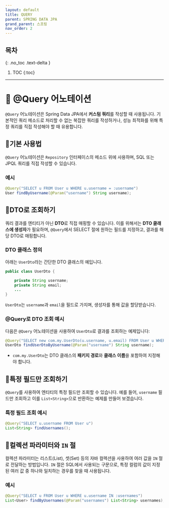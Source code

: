 ```yaml
---
layout: default
title: QUERY
parent: SPRING DATA JPA
grand_parent: 스프링
nav_order: 2
---
```


## 목차
{: .no_toc .text-delta }

1. TOC
{:toc}

---

# 🌿 @Query 어노테이션

`@Query` 어노테이션은 Spring Data JPA에서 **커스텀 쿼리**를 작성할 때 사용됩니다. 기본적인 쿼리 메소드로 처리할 수 없는 복잡한 쿼리를 작성하거나, 성능 최적화를 위해 특정 쿼리를 직접 작성해야 할 때 유용합니다.

## 🍕기본 사용법

`@Query` 어노테이션은 `Repository` 인터페이스의 메소드 위에 사용하며, SQL 또는 JPQL 쿼리를 직접 작성할 수 있습니다.

### 예시

```java
@Query("SELECT u FROM User u WHERE u.username = :username")
User findByUsername(@Param("username") String username);
```

## 🍔DTO로 조회하기

쿼리 결과를 엔티티가 아닌 **DTO**로 직접 매핑할 수 있습니다. 이를 위해서는 **DTO 클래스에 생성자**가 필요하며, `@Query`에서 SELECT 절에 원하는 필드를 지정하고, 결과를 해당 DTO로 매핑합니다.

### DTO 클래스 정의

아래는 `UserDto`라는 간단한 DTO 클래스의 예입니다.

```java
public class UserDto {

    private String username;
    private String email;
    ...
}
```

`UserDto`는 `username`과 `email`을 필드로 가지며, 생성자를 통해 값을 할당받습니다.

### @Query로 DTO 조회 예시

다음은 `@Query` 어노테이션을 사용하여 `UserDto`로 결과를 조회하는 예제입니다:

```java
@Query("SELECT new com.my.UserDto(u.username, u.email) FROM User u WHERE u.username = :username")
UserDto findUserDtoByUsername(@Param("username") String username);
```

- `com.my.UserDto`는 DTO 클래스의 **패키지 경로**와 **클래스 이름**을 포함하여 지정해야 합니다.

## 🥓특정 필드만 조회하기

`@Query`를 사용하여 엔티티의 특정 필드만 조회할 수 있습니다. 예를 들어, `username` 필드만 조회하고 이를 `List<String>`으로 반환하는 예제를 만들어 보겠습니다.

### 특정 필드 조회 예시

```java
@Query("SELECT u.username FROM User u")
List<String> findUsernames();
```

## 🍰컬렉션 파라미터와 `IN` 절

컬렉션 파라미터는 리스트(List), 셋(Set) 등의 자바 컬렉션을 사용하여 여러 값을 `IN` 절로 전달하는 방법입니다. `IN` 절은 SQL에서 사용되는 구문으로, 특정 컬럼의 값이 지정된 여러 값 중 하나와 일치하는 경우를 찾을 때 사용됩니다.

### 예시

```java
@Query("SELECT u FROM User u WHERE u.username IN :usernames")
List<User> findByUsernames(@Param("usernames") List<String> usernames);
```